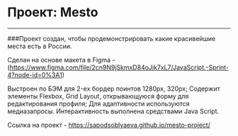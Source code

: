 # Проект: Mesto

---

###Проект создан, чтобы продемонстрировать какие красивейшие места есть в России.

Сделан на основе макета в Figma - (https://www.figma.com/file/2cn9N9jSkmxD84oJik7xL7/JavaScript.-Sprint-4?node-id=0%3A1)

Выстроен по БЭМ для 2-eх бордер поинтов 1280px, 320px;
Содержит элементы Flexbox, Grid Layout, открывающуюся форму для редактирования профиля;
Для адаптивности используются медиазапросы.
Интерактивность выполнена средствами Java Script.

Ссылка на проект - https://sapodsoblyaeva.github.io/mesto-project/
